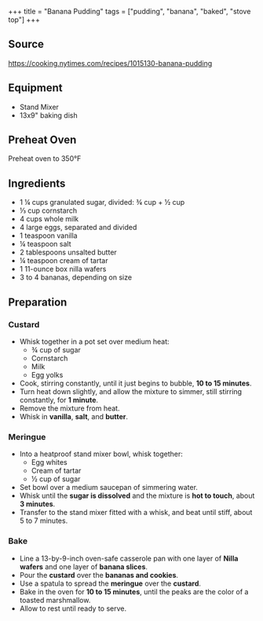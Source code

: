 +++
title = "Banana Pudding"
tags = ["pudding", "banana", "baked", "stove top"]
+++

## Source

https://cooking.nytimes.com/recipes/1015130-banana-pudding

## Equipment

-   Stand Mixer
-   13x9" baking dish

## Preheat Oven

Preheat oven to 350°F

## Ingredients

-   1 ¼ cups granulated sugar, divided: ¾ cup + ½ cup
-   ⅓ cup cornstarch
-   4 cups whole milk
-   4 large eggs, separated and divided
-   1 teaspoon vanilla
-   ¼ teaspoon salt
-   2 tablespoons unsalted butter
-   ¼ teaspoon cream of tartar
-   1 11-ounce box nilla wafers
-   3 to 4 bananas, depending on size

## Preparation

### Custard

-   Whisk together in a pot set over medium heat:
    -   ¾ cup of sugar
    -   Cornstarch
    -   Milk
    -   Egg yolks
-   Cook, stirring constantly, until it just begins to bubble, **10 to
    15 minutes**.
-   Turn heat down slightly, and allow the mixture to simmer, still
    stirring constantly, for **1 minute**.
-   Remove the mixture from heat.
-   Whisk in **vanilla**, **salt**, and **butter**.

### Meringue

-   Into a heatproof stand mixer bowl, whisk together:
    -   Egg whites
    -   Cream of tartar
    -   ½ cup of sugar
-   Set bowl over a medium saucepan of simmering water.
-   Whisk until the **sugar is dissolved** and the mixture is **hot to
    touch**, about **3 minutes**.
-   Transfer to the stand mixer fitted with a whisk, and beat until
    stiff, about 5 to 7 minutes.

### Bake

-   Line a 13-by-9-inch oven-safe casserole pan with one layer of
    **Nilla wafers** and one layer of **banana slices**.
-   Pour the **custard** over the **bananas and cookies**.
-   Use a spatula to spread the **meringue** over the **custard**.
-   Bake in the oven for **10 to 15 minutes**, until the peaks are the
    color of a toasted marshmallow.
-   Allow to rest until ready to serve.
